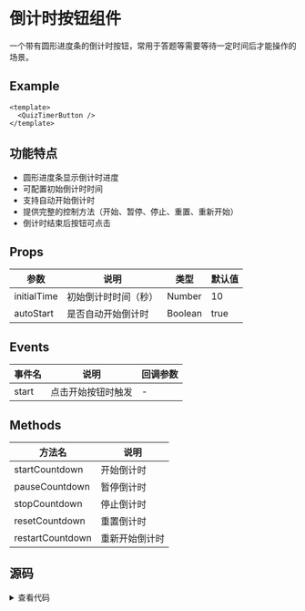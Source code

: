 # 倒计时按钮组件

一个带有圆形进度条的倒计时按钮，常用于答题等需要等待一定时间后才能操作的场景。

## Example

<Wrap>
  <QuizTimerButton />
</Wrap>

```vue
<template>
  <QuizTimerButton />
</template>
```
## 功能特点

- 圆形进度条显示倒计时进度
- 可配置初始倒计时时间
- 支持自动开始倒计时
- 提供完整的控制方法（开始、暂停、停止、重置、重新开始）
- 倒计时结束后按钮可点击

## Props

| 参数 | 说明 | 类型 | 默认值 |
|------|------|------|--------|
| initialTime | 初始倒计时时间（秒） | Number | 10 |
| autoStart | 是否自动开始倒计时 | Boolean | true |

## Events

| 事件名 | 说明 | 回调参数 |
|------|------|------|
| start | 点击开始按钮时触发 | - |

## Methods

| 方法名 | 说明 |
|------|------|
| startCountdown | 开始倒计时 |
| pauseCountdown | 暂停倒计时 |
| stopCountdown | 停止倒计时 |
| resetCountdown | 重置倒计时 |
| restartCountdown | 重新开始倒计时 |

## 源码
<details>
  <summary>查看代码</summary>

```vue
<template>
  <div class="countdown-container">
    <div class="countdown-content">
      <div class="progress-wrapper">
        <circle-progress
          :percent="progressPercent"
          :size="42"
          :border-width="4"
          :border-bg-width="4"
          :show-percent="false"
          border-color="#1890ff"
          border-bg-color="#f0f0f0"
        >
        </circle-progress>
        <div class="countdown-inner">
          <span class="countdown-number">{{ countdown }}</span>
        </div>
      </div>
      <span class="countdown-unit">秒后可答题</span>
      <button
        class="start-button"
        :disabled="countdown > 0"
        @click="handleStart"
      >
        开始答题
      </button>
    </div>
  </div>
</template>

<script setup lang="ts">
import { ref, onMounted, onUnmounted, computed } from 'vue'
import CircleProgress from 'vue3-circle-progress'

const props = defineProps({
  initialTime: {
    type: Number,
    default: 10,
  },
  autoStart: {
    type: Boolean,
    default: true,
  },
})

// ... 其余代码省略
</script>

<style scoped>
.countdown-container {
  position: relative;
  width: 100%;
  min-width: 300px;
  background: url('../assets/wave-bg.png') no-repeat center center;
  background-size: cover;
  border-radius: 8px;
}

// ... 其余样式省略
</style>
```

</details>